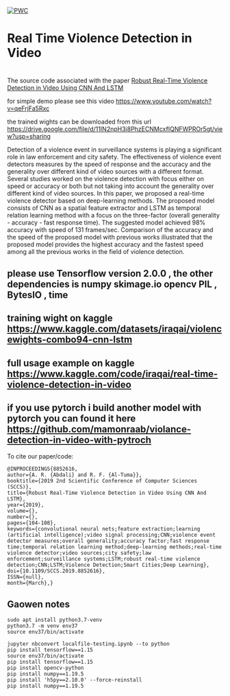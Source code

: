 [![PWC](https://img.shields.io/endpoint.svg?url=https://paperswithcode.com/badge/robust-real-time-violence-detection-in-video/video-classification-on-hockey-fight)](https://paperswithcode.com/sota/video-classification-on-hockey-fight?p=robust-real-time-violence-detection-in-video)


# Real Time Violence Detection in Video
#
The source code associated with the paper [ Robust Real-Time Violence Detection in Video Using CNN And LSTM ](https://ieeexplore.ieee.org/document/8852616)

for simple demo please see this video https://www.youtube.com/watch?v=qeFrjFa5Rxc

the trained wights  can be downloaded from this url  https://drive.google.com/file/d/11IN2npH3i8PhzECNMcxfIQNFWPROr5gt/view?usp=sharing


Detection of a violence event in surveillance systems is playing a significant role in law enforcement and city safety. The effectiveness of violence event detectors measures by the speed of response and the accuracy and the generality over different kind of video sources with a different format. Several studies worked on the violence detection with focus either on speed or accuracy or both but not taking into account the generality over different kind of video sources. In this paper, we proposed a real-time violence detector based on deep-learning methods. The proposed model consists of CNN as a spatial feature extractor and LSTM as temporal relation learning method with a focus on the three-factor (overall generality - accuracy - fast response time). The suggested model achieved 98% accuracy with speed of 131 frames/sec. Comparison of the accuracy and the speed of the proposed model with previous works illustrated that the proposed model provides the highest accuracy and the fastest speed among all the previous works in the field of violence detection.

## please use Tensorflow version 2.0.0 ,  the other dependencies is  numpy   skimage.io   opencv  PIL , BytesIO , time

## training wight on kaggle https://www.kaggle.com/datasets/iraqai/violencewights-combo94-cnn-lstm
## full usage example on kaggle https://www.kaggle.com/code/iraqai/real-time-violence-detection-in-video

##  if you use pytorch i build another model with pytorch   you can found it here  https://github.com/mamonraab/violance-detection-in-video-with-pytroch


To cite our paper/code:

```
@INPROCEEDINGS{8852616,
author={A. R. {Abdali} and R. F. {Al-Tuma}},
booktitle={2019 2nd Scientific Conference of Computer Sciences (SCCS)},
title={Robust Real-Time Violence Detection in Video Using CNN And LSTM},
year={2019},
volume={},
number={},
pages={104-108},
keywords={convolutional neural nets;feature extraction;learning (artificial intelligence);video signal processing;CNN;violence event detector measures;overall generality;accuracy factor;fast response time;temporal relation learning method;deep-learning methods;real-time violence detector;video sources;city safety;law enforcement;surveillance systems;LSTM;robust real-time violence detection;CNN;LSTM;Violence Detection;Smart Cities;Deep Learning},
doi={10.1109/SCCS.2019.8852616},
ISSN={null},
month={March},}

```
## Gaowen notes

```
sudo apt install python3.7-venv
python3.7 -m venv env37
source env37/bin/activate

jupyter nbconvert localfile-testing.ipynb --to python
pip install tensorflow==1.15
source env37/bin/activate
pip install tensorflow==1.15
pip install opencv-python
pip install numpy==1.19.5
pip install 'h5py==2.10.0' --force-reinstall
pip install numpy==1.19.5
```
